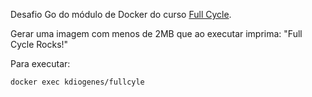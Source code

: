 Desafio Go do módulo de Docker do curso [Full Cycle](https://fullcycle.com.br/).

Gerar uma imagem com menos de 2MB que ao executar imprima: "Full Cycle Rocks!"

Para executar:

```bash
docker exec kdiogenes/fullcyle
```